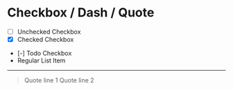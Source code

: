 # Checkbox / Dash / Quote

- [ ] Unchecked Checkbox
- [x] Checked Checkbox
- [-] Todo Checkbox
- Regular List Item

---

  > Quote line 1
  > Quote line 2
